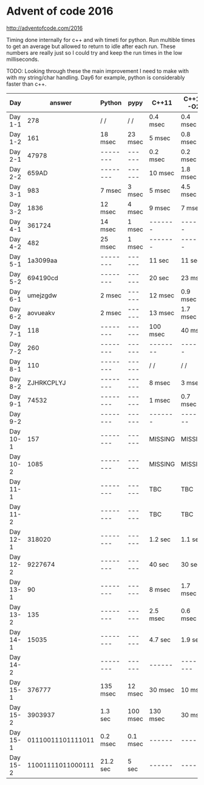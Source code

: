 # Advent of code 2016 #
http://adventofcode.com/2016

Timing done internally for c++ and wih timeti for python.
Run multible times to get an average but allowed to return to idle after each
 run. These numbers are really just so I could try and keep the run times in the
 low milliseconds.

 TODO: Looking through these the main improvement I need to make with with my
 string/char handling. Day6 for example, python is considerably faster than c++.

| Day     |  answer | Python  |   pypy   |  C++11  |  C++11 -O2  |
| ------- | ------- |-------- |  ------  | ------- | ----------- |
| Day 1-1 |    278  | \/  \/  |  \/  \/  | 0.4 msec  | 0.4 msec  |
| Day 1-2 |    161  | 18 msec |  23 msec | 5 msec  | 0.8 msec|
| Day 2-1 |  47978  |-------- |  ------  | 0.2 msec | 0.2 msec |
| Day 2-2 |  659AD  |-------- |  ------  | 10 msec | 1.8 msec |
| Day 3-1 |    983  | 7 msec  |  3 msec  |  5 msec  | 4.5 msec |
| Day 3-2 |   1836  | 12 msec |  4 msec  |  9 msec  | 7 msec |
| Day 4-1 | 361724  |14 msec  |  1 msec  | ------- | ------- |
| Day 4-2 |    482  |25 msec  |  1 msec  | ------- | ------- |
| Day 5-1 | 1a3099aa|-------- |  ------  | 11 sec | 11 sec |
| Day 5-2 | 694190cd|-------- |  ------  | 20 sec | 23 msec |
| Day 6-1 | umejzgdw| 2 msec  |  ------  | 12 msec | 0.9 msec |
| Day 6-2 | aovueakv| 2 msec  |  ------  | 13 msec | 1.7 msec |
| Day 7-1 |    118  |-------- |  ------  | 100 msec | 40 msec |
| Day 7-2 |    260  |-------- |  ------  | -------- | ------- |
| Day 8-1 |    110  |-------- |  ------  | \/ \/ | \/ \/ |
| Day 8-2 |ZJHRKCPLYJ|-------- |  ------  | 8 msec | 3  msec |
| Day 9-1 |  74532  |-------- |  ------  | 1 msec | 0.7 msec |
| Day 9-2 |         |-------- |  ------  | ------- | -------- |
| Day 10-1 |   157  | -------- |  ------  | MISSING | MISSING |
| Day 10-2 |  1085  | -------- |  ------  | MISSING | MISSING |
| Day 11-1 |        | -------- |  ------  |  TBC    |  TBC   |
| Day 11-2 |        | -------- |  ------  |  TBC    |  TBC   |
| Day 12-1 | 318020 | -------- |  ------  | 1.2 sec | 1.1 sec |
| Day 12-2 | 9227674| -------- |  ------  |  40 sec | 30 sec |
| Day 13-1 |    90  | -------- |  ------  |  8 msec | 1.7 msec |
| Day 13-2 |   135  | -------- |  ------  |  2.5 msec | 0.6  msec |
| Day 14-1 | 15035  | -------- |  ------  |  4.7 sec | 1.9 sec |
| Day 14-2 |        | -------- |  ------  |  ------ | --------- |
| Day 15-1 | 376777 | 135 msec |  12 msec  |  30 msec | 10 msec |
| Day 15-2 |3903937 | 1.3 sec  |  100 msec  |  130 msec | 30 msec |
| Day 15-1 |01110011101111011| 0.2 msec |0.1 msec| ------ | ------ |
| Day 15-2 |11001111011000111| 21.2 sec  |5 sec   | ------ | ------ |
